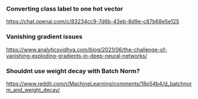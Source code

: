 ### Converting class label to one hot vector
https://chat.openai.com/c/83234cc9-7d6b-43eb-8d9e-c87b68e5e125

### Vanishing gradient issues
https://www.analyticsvidhya.com/blog/2021/06/the-challenge-of-vanishing-exploding-gradients-in-deep-neural-networks/

### Shouldnt use weight decay with Batch Norm?
https://www.reddit.com/r/MachineLearning/comments/18p54b4/d_batchnorm_and_weight_decay/
